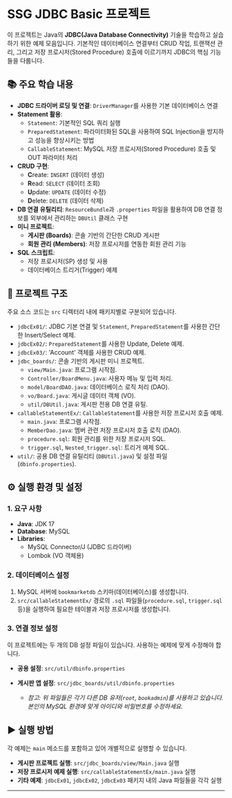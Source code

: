 

# SSG JDBC Basic 프로젝트

이 프로젝트는 Java의 **JDBC(Java Database Connectivity)** 기술을 학습하고 실습하기 위한 예제 모음입니다.
기본적인 데이터베이스 연결부터 CRUD 작업, 트랜잭션 관리, 그리고 저장 프로시저(Stored Procedure) 호출에 이르기까지 JDBC의 핵심 기능들을 다룹니다.

## 📚 주요 학습 내용

  * **JDBC 드라이버 로딩 및 연결**: `DriverManager`를 사용한 기본 데이터베이스 연결
  * **Statement 활용**:
      * `Statement`: 기본적인 SQL 쿼리 실행
      * `PreparedStatement`: 파라미터화된 SQL을 사용하여 SQL Injection을 방지하고 성능을 향상시키는 방법
      * `CallableStatement`: MySQL 저장 프로시저(Stored Procedure) 호출 및 OUT 파라미터 처리
  * **CRUD 구현**:
      * **C**reate: `INSERT` (데이터 생성)
      * **R**ead: `SELECT` (데이터 조회)
      * **U**pdate: `UPDATE` (데이터 수정)
      * **D**elete: `DELETE` (데이터 삭제)
  * **DB 연결 유틸리티**: `ResourceBundle`과 `.properties` 파일을 활용하여 DB 연결 정보를 외부에서 관리하는 `DBUtil` 클래스 구현
  * **미니 프로젝트**:
      * **게시판 (Boards)**: 콘솔 기반의 간단한 CRUD 게시판
      * **회원 관리 (Members)**: 저장 프로시저를 연동한 회원 관리 기능
  * **SQL 스크립트**:
      * 저장 프로시저(SP) 생성 및 사용
      * 데이터베이스 트리거(Trigger) 예제

## 📂 프로젝트 구조

주요 소스 코드는 `src` 디렉터리 내에 패키지별로 구분되어 있습니다.

  * `jdbcEx01/`: JDBC 기본 연결 및 `Statement`, `PreparedStatement`를 사용한 간단한 Insert/Select 예제.
  * `jdbcEx02/`: `PreparedStatement`를 사용한 Update, Delete 예제.
  * `jdbcEx03/`: 'Account' 객체를 사용한 CRUD 예제.
  * `jdbc_boards/`: 콘솔 기반의 게시판 미니 프로젝트.
      * `view/Main.java`: 프로그램 시작점.
      * `Controller/BoardMenu.java`: 사용자 메뉴 및 입력 처리.
      * `model/BoardDAO.java`: 데이터베이스 로직 처리 (DAO).
      * `vo/Board.java`: 게시글 데이터 객체 (VO).
      * `util/DBUtil.java`: 게시판 전용 DB 연결 유틸.
  * `callableStatementEx/`: `CallableStatement`를 사용한 저장 프로시저 호출 예제.
      * `main.java`: 프로그램 시작점.
      * `MemberDao.java`: 멤버 관련 저장 프로시저 호출 로직 (DAO).
      * `procedure.sql`: 회원 관리를 위한 저장 프로시저 SQL.
      * `trigger.sql`, `Nested_trigger.sql`: 트리거 예제 SQL.
  * `util/`: 공용 DB 연결 유틸리티 (`DBUtil.java`) 및 설정 파일 (`dbinfo.properties`).

## ⚙️ 실행 환경 및 설정

### 1\. 요구 사항

  * **Java**: JDK 17
  * **Database**: MySQL
  * **Libraries**:
      * MySQL Connector/J (JDBC 드라이버)
      * Lombok (VO 객체용)

### 2\. 데이터베이스 설정

1.  MySQL 서버에 `bookmarketdb` 스키마(데이터베이스)를 생성합니다.
2.  `src/callableStatementEx/` 경로의 `.sql` 파일들(`procedure.sql`, `trigger.sql` 등)을 실행하여 필요한 테이블과 저장 프로시저를 생성합니다.

### 3\. 연결 정보 설정

이 프로젝트에는 두 개의 DB 설정 파일이 있습니다. 사용하는 예제에 맞게 수정해야 합니다.

  * **공용 설정**: `src/util/dbinfo.properties`
  * **게시판 앱 설정**: `src/jdbc_boards/util/dbinfo.properties`

      * *참고: 위 파일들은 각기 다른 DB 유저(`root`, `bookadmin`)를 사용하고 있습니다. 본인의 MySQL 환경에 맞게 아이디와 비밀번호를 수정하세요.*

## ▶️ 실행 방법

각 예제는 `main` 메소드를 포함하고 있어 개별적으로 실행할 수 있습니다.

  * **게시판 프로젝트 실행**: `src/jdbc_boards/view/Main.java` 실행
  * **저장 프로시저 예제 실행**: `src/callableStatementEx/main.java` 실행
  * **기타 예제**: `jdbcEx01`, `jdbcEx02`, `jdbcEx03` 패키지 내의 Java 파일들을 각각 실행

-----
